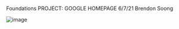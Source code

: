 Foundations
PROJECT: GOOGLE HOMEPAGE
6/7/21
Brendon Soong

![image](https://user-images.githubusercontent.com/58584180/124703894-b9dd3c80-df25-11eb-9458-da65acfc6154.png)
